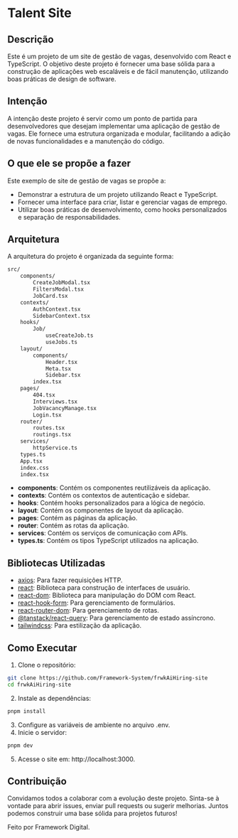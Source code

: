 # Talent Site

## Descrição

Este é um projeto de um site de gestão de vagas, desenvolvido com React e TypeScript. O objetivo deste projeto é fornecer uma base sólida para a construção de aplicações web escaláveis e de fácil manutenção, utilizando boas práticas de design de software.

## Intenção

A intenção deste projeto é servir como um ponto de partida para desenvolvedores que desejam implementar uma aplicação de gestão de vagas. Ele fornece uma estrutura organizada e modular, facilitando a adição de novas funcionalidades e a manutenção do código.

## O que ele se propõe a fazer

Este exemplo de site de gestão de vagas se propõe a:

- Demonstrar a estrutura de um projeto utilizando React e TypeScript.
- Fornecer uma interface para criar, listar e gerenciar vagas de emprego.
- Utilizar boas práticas de desenvolvimento, como hooks personalizados e separação de responsabilidades.

## Arquitetura

A arquitetura do projeto é organizada da seguinte forma:
```sh
src/
    components/
        CreateJobModal.tsx
        FiltersModal.tsx
        JobCard.tsx
    contexts/
        AuthContext.tsx
        SidebarContext.tsx
    hooks/
        Job/
            useCreateJob.ts
            useJobs.ts
    layout/
        components/
            Header.tsx
            Meta.tsx
            Sidebar.tsx
        index.tsx
    pages/
        404.tsx
        Interviews.tsx
        JobVacancyManage.tsx
        Login.tsx
    router/
        routes.tsx
        routings.tsx
    services/
        httpService.ts
    types.ts
    App.tsx
    index.css
    index.tsx
```

- **components**: Contém os componentes reutilizáveis da aplicação.
- **contexts**: Contém os contextos de autenticação e sidebar.
- **hooks**: Contém hooks personalizados para a lógica de negócio.
- **layout**: Contém os componentes de layout da aplicação.
- **pages**: Contém as páginas da aplicação.
- **router**: Contém as rotas da aplicação.
- **services**: Contém os serviços de comunicação com APIs.
- **types.ts**: Contém os tipos TypeScript utilizados na aplicação.

## Bibliotecas Utilizadas

- [axios](https://www.npmjs.com/package/axios): Para fazer requisições HTTP.
- [react](https://www.npmjs.com/package/react): Biblioteca para construção de interfaces de usuário.
- [react-dom](https://www.npmjs.com/package/react-dom): Biblioteca para manipulação do DOM com React.
- [react-hook-form](https://www.npmjs.com/package/react-hook-form): Para gerenciamento de formulários.
- [react-router-dom](https://www.npmjs.com/package/react-router-dom): Para gerenciamento de rotas.
- [@tanstack/react-query](https://www.npmjs.com/package/@tanstack/react-query): Para gerenciamento de estado assíncrono.
- [tailwindcss](https://www.npmjs.com/package/tailwindcss): Para estilização da aplicação.

## Como Executar

1. Clone o repositório:
```sh
git clone https://github.com/Framework-System/frwkAiHiring-site
cd frwkAiHiring-site
```

2. Instale as dependências:
```sh
pnpm install
```

3. Configure as variáveis de ambiente no arquivo .env.
4. Inicie o servidor:
```sh
pnpm dev
```

5. Acesse o site em: http://localhost:3000.

## Contribuição

Convidamos todos a colaborar com a evolução deste projeto. Sinta-se à vontade para abrir issues, enviar pull requests ou sugerir melhorias. Juntos podemos construir uma base sólida para projetos futuros!

Feito por Framework Digital. 
